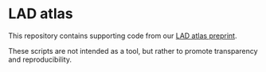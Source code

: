 # LAD atlas

This repository contains supporting code from our [LAD atlas preprint](https://www.biorxiv.org/content/10.1101/2020.07.23.218768v1). 

These scripts are not intended as a tool, but rather to promote transparency and reproducibility. 
